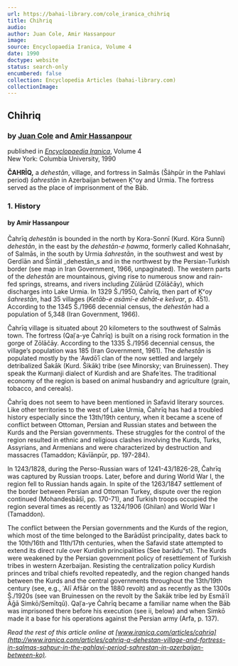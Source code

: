 ```yaml
---
url: https://bahai-library.com/cole_iranica_chihriq
title: Chihriq
audio: 
author: Juan Cole, Amir Hassanpour
image: 
source: Encyclopaedia Iranica, Volume 4
date: 1990
doctype: website
status: search-only
encumbered: false
collection: Encyclopedia Articles (bahai-library.com)
collectionImage: 
---
```



## Chihriq

### by [Juan Cole](https://bahai-library.com/author/Juan+Cole) and [Amir Hassanpour](https://bahai-library.com/author/Amir+Hassanpour)

published in [_Encyclopaedia Iranica_](https://bahai-library.com/series/Encyclopaedia%20Iranica), Volume 4  
New York: Columbia University, 1990


**ČAHRĪQ,** a _dehestān_, village, and fortress in Salmās (Šāhpūr in the Pahlavi period) _šahrestān_ in Azerbaijan between Ḵᵛoy and Urmia. The fortress served as the place of imprisonment of the Bāb.  

### 1\. History

#### by Amir Hassanpour

Čahrīq _dehestān_ is bounded in the north by Kora­-Sonnī (Kurd. Köra Sunnī) _dehestān_, in the east by the _dehestān-e ḥawma_, formerly called Kohnašahr, of Salmās, in the south by Urmia _šahrestān_, in the southwest and west by Gerdīān and Šīntāl _dehestān_s and in the northwest by the Persian-Turkish border (see map in Iran Government, 1966, unpaginated). The western parts of the _dehestān_ are mountainous, giving rise to numerous snow and rain-fed springs, streams, and rivers including Zūlārūd (Zōlāčāy), which discharges into Lake Urmia. In 1329 Š./1950, Čahrīq, then part of Ḵᵛoy _šahrestān_, had 35 villages (_Ketāb-e asāmī-e dehāt-e kešvar_, p. 451). According to the 1345 Š./1966 decennial census, the _dehestān_ had a population of 5,348 (Iran Government, 1966).

Čahrīq village is situated about 20 kilometers to the southwest of Salmās town. The fortress (Qaḷʿa-ye Čahrīq) is built on a rising rock formation in the gorge of Zōlāčāy. According to the 1335 Š./1956 decennial census, the village’s population was 185 (Iran Govern­ment, 1961). The _dehestān_ is populated mostly by the ʿAwdōʾī clan of the now settled and largely detribalized Šakāk (Kurd. Šikāk) tribe (see Minorsky; van Bruines­sen). They speak the Kurmanji dialect of Kurdish and are Shafeʿites. The traditional economy of the region is based on animal husbandry and agriculture (grain, tobacco, and cereals).

Čahrīq does not seem to have been mentioned in Safavid literary sources. Like other territories to the west of Lake Urmia, Čahrīq has had a troubled history especially since the 13th/19th century, when it became a scene of conflict between Ottoman, Persian and Russian states and between the Kurds and the Persian govern­ments. These struggles for the control of the region resulted in ethnic and religious clashes involving the Kurds, Turks, Assyrians, and Armenians and were characterized by destruction and massacres (Tamad­don; Kāvīānpūr, pp. 197-284).

In 1243/1828, during the Perso-Russian wars of 1241­-43/1826-28, Čahrīq was captured by Russian troops. Later, before and during World War I, the region fell to Russian hands again. In spite of the 1263/1847 settle­ment of the border between Persian and Ottoman Turkey, dispute over the region continued (Mohandes­bāšī, pp. 170-71), and Turkish troops occupied the region several times as recently as 1324/1906 (Ghilan) and World War I (Tamaddon).

The conflict between the Persian governments and the Kurds of the region, which most of the time belonged to the Barādūst principality, dates back to the 10th/16th and 11th/17th centuries, when the Safavid state attempted to extend its direct rule over Kurdish principalities (See barāduᵛst). The Kurds were weak­ened by the Persian government policy of resettlement of Turkish tribes in western Azerbaijan. Resisting the centralization policy Kurdish princes and tribal chiefs revolted repeatedly, and the region changed hands between the Kurds and the central governments throughout the 13th/19th century (see, e.g., ʿAlī Afšār on the 1880 revolt) and as recently as the 1300s Š./1920s (see van Bruinessen on the revolt by the Šakāk tribe led by Esmāʿīl Āḡā Simkō/Semītqū). Qaḷʿa-ye Čahrīq became a familiar name when the Bāb was imprisoned there before his execution (see ii, below) and when Simkō made it a base for his operations against the Persian army (Arfa, p. 137).

  
_Read the rest of this article online at [www.iranica.com/articles/cahriq](http://www.iranica.com/articles/cahriq-a-dehestan-village-and-fortress-in-salmas-sahpur-in-the-pahlavi-period-sahrestan-in-azerbaijan-between-ko)._